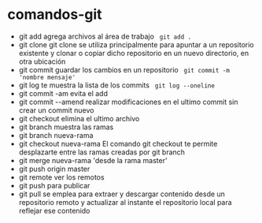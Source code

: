 # comandos-git
 * git add agrega archivos al área de trabajo
`` git add .``
* git clone git clone se utiliza principalmente para apuntar a un repositorio existente y clonar o copiar dicho repositorio en un nuevo directorio, en otra ubicación
* git commit guardar los cambios en un repositorio
`` git commit -m 'nombre mensaje'``
* git log te muestra la lista de los commits
`` git log --oneline``
* git commit -am evita el add
* git commit --amend realizar modificaciones en el ultimo commit sin crear un commit nuevo
* git checkout elimina el ultimo archivo
* git branch muestra las ramas
* git branch nueva-rama
* git checkout nueva-rama El comando git checkout te permite desplazarte entre las ramas creadas por git branch 
* git merge nueva-rama 'desde la rama master'
* git push origin master
* git remote ver los remotos
* git push para publicar
* git pull se emplea para extraer y descargar contenido desde un repositorio remoto y actualizar al instante el repositorio local para reflejar ese contenido

